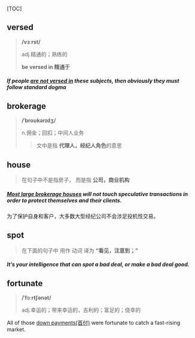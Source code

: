 [TOC]

## versed

> **/vɜːrst/**
>
> adj.精通的；熟练的
>
> **be versed in 精通于**

##### If people <u>are not **versed** in</u> these subjects, then obviously they must follow standard dogma

## brokerage

> **/ˈbroʊkərɪdʒ/**
>
> n.佣金；回扣；中间人业务
>
> > 文中是指 **代理人，经纪人角色**的意思

## house

> 在句子中不是指房子， 而是指  **公司，商业机构**

##### <u>Most large **brokerage** **houses**</u> will not touch speculative transactions in order to protect themselves and their clients.

为了保护自身和客户，大多数大型经纪公司不会涉足投机性交易。

## spot

> 在下面的句子中  用作 动词  译为 **“看见，注意到；”**

##### It’s your intelligence that can **spot** a bad deal, or make a bad deal good.

## fortunate

> **/ˈfɔːrtʃənət/**
>
> adj.幸运的；带来幸运的，吉利的；富足的；侥幸的

All of those <u>down payments(首付)</u> were fortunate to catch a fast-rising market.
